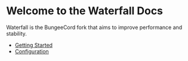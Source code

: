 # Welcome to the Waterfall Docs

Waterfall is the BungeeCord fork that aims to improve performance and stability.

- [Getting Started](getting-started.md)
- [Configuration](configuration.mdx)
